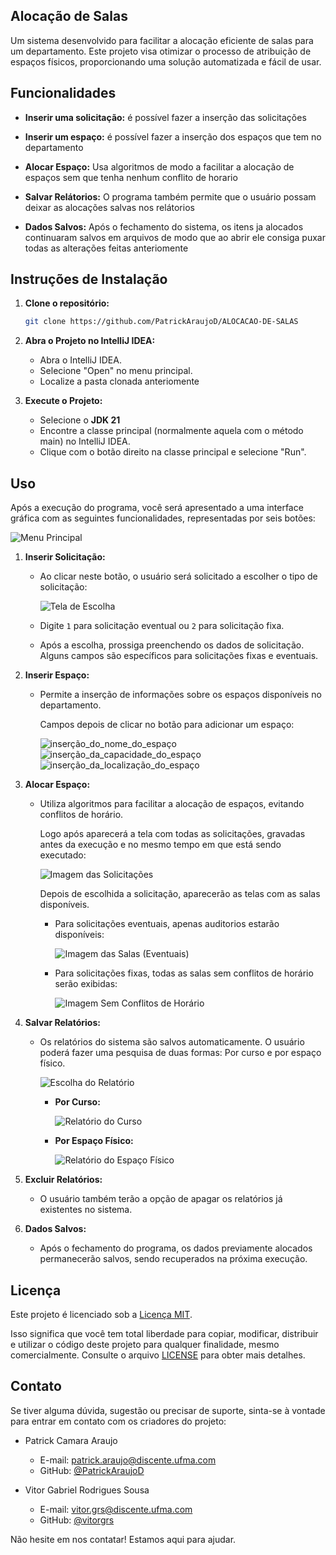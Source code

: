 ## Alocação de Salas

Um sistema desenvolvido para facilitar a alocação eficiente de salas para um departamento. Este projeto visa otimizar o processo de atribuição de espaços físicos, proporcionando uma solução automatizada e fácil de usar.

## Funcionalidades

- **Inserir uma solicitação:** é possível fazer a inserção das solicitações
  
- **Inserir um espaço:** é possível fazer a inserção dos espaços que tem no departamento
  
- **Alocar Espaço:** Usa algoritmos de modo a facilitar a alocação de espaços sem que tenha nenhum conflito de horario
  
- **Salvar Relátorios:** O programa também permite que o usuário possam deixar as alocações salvas nos relátorios
  
- **Dados Salvos:** Após o fechamento do sistema, os itens ja alocados continuaram salvos em arquivos de modo que ao abrir ele consiga puxar todas as alterações feitas anteriomente
## Instruções de Instalação

1. **Clone o repositório:**
   
   ```bash
   git clone https://github.com/PatrickAraujoD/ALOCACAO-DE-SALAS
   
3. **Abra o Projeto no IntelliJ IDEA:**
   
   - Abra o IntelliJ IDEA.
   - Selecione "Open" no menu principal.
   - Localize a pasta clonada anteriomente
     
5. **Execute o Projeto:**
   
   - Selecione o **JDK 21**
   - Encontre a classe principal (normalmente aquela com o método main) no IntelliJ IDEA.
   - Clique com o botão direito na classe principal e selecione "Run".
     
## Uso

Após a execução do programa, você será apresentado a uma interface gráfica com as seguintes funcionalidades, representadas por seis botões:

![Menu Principal](imagens/menu_principal.png)

1. **Inserir Solicitação:**
  
   - Ao clicar neste botão, o usuário será solicitado a escolher o tipo de solicitação:
     
     ![Tela de Escolha](imagens/escolher_o_tipo_de_solicitação.png)

   - Digite `1` para solicitação eventual ou `2` para solicitação fixa.

   - Após a escolha, prossiga preenchendo os dados de solicitação. Alguns campos são específicos para solicitações fixas e eventuais.
      

3. **Inserir Espaço:**
   - Permite a inserção de informações sobre os espaços disponíveis no departamento.
     
     Campos depois de clicar no botão para adicionar um espaço:
     
     <img src="imagens/inserção_do_nome_do_espaço.png" alt="inserção_do_nome_do_espaço">&nbsp;&nbsp;&nbsp;&nbsp;
     <img src="imagens/inserção_da_capacidade_do_espaço.png" alt="inserção_da_capacidade_do_espaço" >
     <img src="imagens/inserção_da_localização_do_espaço.png" alt="inserção_da_localização_do_espaço" style="margin: auto">
     
4. **Alocar Espaço:**
   - Utiliza algoritmos para facilitar a alocação de espaços, evitando conflitos de horário.
     
     Logo após aparecerá a tela com todas as solicitações, gravadas antes da execução e no mesmo tempo em que está sendo executado:
     
     ![Imagem das Solicitações](imagens/mostrar_solicitações.png)

     Depois de escolhida a solicitação, aparecerão as telas com as salas disponíveis.

     - Para solicitações eventuais, apenas auditorios estarão disponíveis:
       
       ![Imagem das Salas (Eventuais)](imagens/mostrar_salas_alocações.png)

     - Para solicitações fixas, todas as salas sem conflitos de horário serão exibidas:
       
       ![Imagem Sem Conflitos de Horário](imagens/mostrar_salas_alocações_1.png)


6. **Salvar Relatórios:**
   
   - Os relatórios do sistema são salvos automaticamente. O usuário poderá fazer uma pesquisa de duas formas: Por curso e por espaço físico.
     
     ![Escolha do Relatório](imagens/escolha_relatorio.png)

     - **Por Curso:**
       
       ![Relatório do Curso](imagens/relatorio_por_curso.png)

     - **Por Espaço Físico:**
       
       ![Relatório do Espaço Físico](imagens/relatorio_por_espaco.png)

8. **Excluir Relatórios:**
   
   - O usuário também terão a opção de apagar os relatórios já existentes no sistema.
     
9. **Dados Salvos:**
   - Após o fechamento do programa, os dados previamente alocados permanecerão salvos, sendo recuperados na próxima execução.
     
## Licença

Este projeto é licenciado sob a [Licença MIT](LICENSE).

Isso significa que você tem total liberdade para copiar, modificar, distribuir e utilizar o código deste projeto para qualquer finalidade, mesmo comercialmente. Consulte o arquivo [LICENSE](LICENSE) para obter mais detalhes.

## Contato

Se tiver alguma dúvida, sugestão ou precisar de suporte, sinta-se à vontade para entrar em contato com os criadores do projeto:

- Patrick Camara Araujo
  - E-mail: [patrick.araujo@discente.ufma.com](mailto:patrick.araujo@discente.ufma.com)
  - GitHub: [@PatrickAraujoD](https://github.com/PatrickAraujoD)

- Vitor Gabriel Rodrigues Sousa
  - E-mail: [vitor.grs@discente.ufma.com](mailto:vitor.grs@discente.ufma.com)
  - GitHub: [@vitorgrs](https://github.com/vitorgrs)

Não hesite em nos contatar! Estamos aqui para ajudar.
